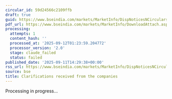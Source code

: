 ```yaml
---
circular_id: 59d24566c2109ffb
draft: true
guid: https://www.bseindia.com/markets/MarketInfo/DispNoticesNCirculars.aspx?Noticeid={96E5E721-5CCB-4AF5-8D0D-E9A0B7FF5A11}&noticeno=20250911-84&dt=09/11/2025&icount=84&totcount=91&flag=0
pdf_url: https://www.bseindia.com/markets/MarketInfo/DownloadAttach.aspx?id=20250911-84&attachedId=e1abf4fa-56a1-402a-bb4e-01bc0a933eeb
processing:
  attempts: 1
  content_hash: ''
  processed_at: '2025-09-12T01:23:59.204772'
  processor_version: '2.0'
  stage: claude_failed
  status: failed
published_date: '2025-09-11T14:29:38+00:00'
rss_url: https://www.bseindia.com/markets/MarketInfo/DispNoticesNCirculars.aspx?Noticeid={96E5E721-5CCB-4AF5-8D0D-E9A0B7FF5A11}&noticeno=20250911-84&dt=09/11/2025&icount=84&totcount=91&flag=0
source: bse
title: Clarifications received from the companies
---
```


Processing in progress...
